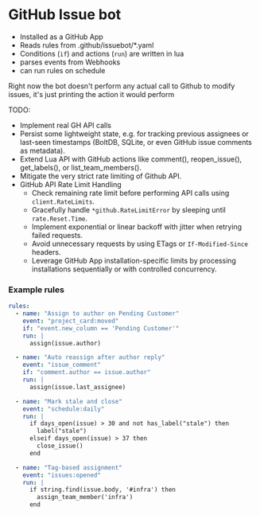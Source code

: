 # GitHub Issue bot

- Installed as a GitHub App
- Reads rules from .github/issuebot/*.yaml
- Conditions (`if`) and actions (`run`) are written in lua
- parses events from Webhooks
- can run rules on schedule

Right now the bot doesn't perform any actual call to Github to modify issues, it's just printing the action it would perform

TODO: 
- Implement real GH API calls
- Persist some lightweight state, e.g. for tracking previous assignees or last-seen timestamps (BoltDB, SQLite, or even GitHub issue comments as metadata).
- Extend Lua API with GitHub actions like comment(), reopen_issue(), get_labels(), or list_team_members().
- Mitigate the very strict rate limiting of Github API.
- GitHub API Rate Limit Handling
    - Check remaining rate limit before performing API calls using `client.RateLimits`.
    - Gracefully handle `*github.RateLimitError` by sleeping until `rate.Reset.Time`.
    - Implement exponential or linear backoff with jitter when retrying failed requests.
    - Avoid unnecessary requests by using ETags or `If-Modified-Since` headers.
    - Leverage GitHub App installation-specific limits by processing installations sequentially or with controlled concurrency.


### Example rules

```yaml
rules:
  - name: "Assign to author on Pending Customer"
    event: "project_card:moved"
    if: "event.new_column == 'Pending Customer'"
    run: |
      assign(issue.author)

  - name: "Auto reassign after author reply"
    event: "issue_comment"
    if: "comment.author == issue.author"
    run: |
      assign(issue.last_assignee)

  - name: "Mark stale and close"
    event: "schedule:daily"
    run: |
      if days_open(issue) > 30 and not has_label("stale") then
        label("stale")
      elseif days_open(issue) > 37 then
        close_issue()
      end

  - name: "Tag-based assignment"
    event: "issues:opened"
    run: |
      if string.find(issue.body, '#infra') then
        assign_team_member('infra')
      end
```
